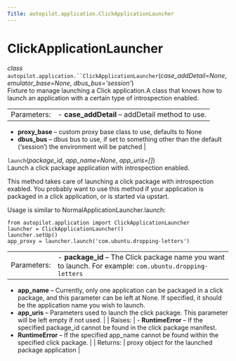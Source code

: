 ```yaml
---
Title: autopilot.application.ClickApplicationLauncher
---
```

        
ClickApplicationLauncher
========================

 *class* `autopilot.application.``ClickApplicationLauncher`(*case\_addDetail=None*, *emulator\_base=None*, *dbus\_bus='session'*)<a href="#autopilot.application.ClickApplicationLauncher" class="headerlink" title="Permalink to this definition"></a>  
Fixture to manage launching a Click application.A class that knows how to launch an application with a certain type of introspection enabled.

|             |                                                                                                                             |
|-------------|-----------------------------------------------------------------------------------------------------------------------------|
| Parameters: | -   **case\_addDetail** – addDetail method to use.                                                                          
  -   **proxy\_base** – custom proxy base class to use, defaults to None                                                       
  -   **dbus\_bus** – dbus bus to use, if set to something other than the default (‘session’) the environment will be patched  |

 `launch`(*package\_id*, *app\_name=None*, *app\_uris=\[\]*)<a href="#autopilot.application.ClickApplicationLauncher.launch" class="headerlink" title="Permalink to this definition"></a>  
Launch a click package application with introspection enabled.

This method takes care of launching a click package with introspection exabled. You probably want to use this method if your application is packaged in a click application, or is started via upstart.

Usage is similar to NormalApplicationLauncher.launch:

    from autopilot.application import ClickApplicationLauncher
    launcher = ClickApplicationLauncher()
    launcher.setUp()
    app_proxy = launcher.launch('com.ubuntu.dropping-letters')

|             |                                                                                                                                                                                                     |
|-------------|-----------------------------------------------------------------------------------------------------------------------------------------------------------------------------------------------------|
| Parameters: | -   **package\_id** – The Click package name you want to launch. For example: `com.ubuntu.dropping-letters`                                                                                         
  -   **app\_name** – Currently, only one application can be packaged in a click package, and this parameter can be left at None. If specified, it should be the application name you wish to launch.  
  -   **app\_uris** – Parameters used to launch the click package. This parameter will be left empty if not used.                                                                                      |
| Raises:     | -   **RuntimeError** – If the specified package\_id cannot be found in the click package manifest.                                                                                                  
  -   **RuntimeError** – If the specified app\_name cannot be found within the specified click package.                                                                                                |
| Returns:    | proxy object for the launched package application                                                                                                                                                   |

